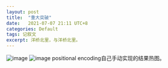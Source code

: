 ```yaml
---
layout: post
title:  "重大突破"
date:   2021-07-07 21:11 UTC+8
categories: Default
tags: 记叙文 
excerpt: 洋桥北里，与洋桥北里。
---
```


![image](https://user-images.githubusercontent.com/22570321/124770673-1b74c980-df6d-11eb-8f50-0fb3eb6cca8e.png)
![image](https://user-images.githubusercontent.com/22570321/124770943-5545d000-df6d-11eb-89eb-4c6b6a8cd9f3.png)
positional encoding自己手动实现的结果热图。
